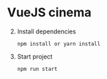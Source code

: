 # VueJS cinema
   
2. Install dependencies

    ```
    npm install or yarn install
    ```
    
4. Start project

    ```
    npm run start
    ```
